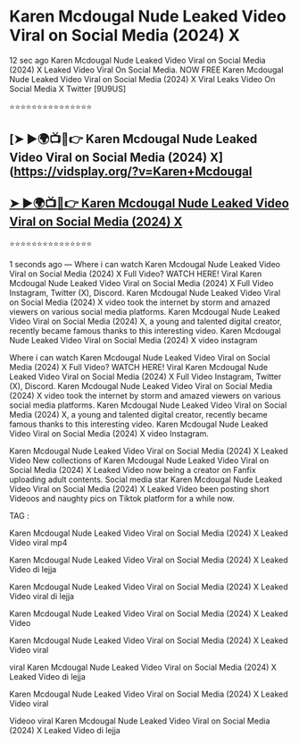 ﻿# Karen Mcdougal Nude Leaked Video Viral on Social Media (2024) X



12 sec ago Karen Mcdougal Nude Leaked Video Viral on Social Media (2024) X Leaked Video Viral On Social Media. NOW FREE Karen Mcdougal Nude Leaked Video Viral on Social Media (2024) X Viral Leaks Video On Social Media X Twitter [9U9US]

⭐⭐⭐⭐⭐⭐⭐⭐⭐⭐⭐⭐⭐⭐⭐

## [➤ ►🌍📺📱👉 Karen Mcdougal Nude Leaked Video Viral on Social Media (2024) X](https://vidsplay.org/?v=Karen+Mcdougal

## [➤ ►🌍📺📱👉 Karen Mcdougal Nude Leaked Video Viral on Social Media (2024) X](https://vidsplay.org/?v=Karen+Mcdougal)


⭐⭐⭐⭐⭐⭐⭐⭐⭐⭐⭐⭐⭐⭐⭐



1 seconds ago — Where i can watch Karen Mcdougal Nude Leaked Video Viral on Social Media (2024) X Full Video? WATCH HERE! Viral Karen Mcdougal Nude Leaked Video Viral on Social Media (2024) X Full Video Instagram, Twitter (X), Discord. Karen Mcdougal Nude Leaked Video Viral on Social Media (2024) X video took the internet by storm and amazed viewers on various social media platforms. Karen Mcdougal Nude Leaked Video Viral on Social Media (2024) X, a young and talented digital creator, recently became famous thanks to this interesting video. Karen Mcdougal Nude Leaked Video Viral on Social Media (2024) X video instagram

Where i can watch Karen Mcdougal Nude Leaked Video Viral on Social Media (2024) X Full Video? WATCH HERE! Viral Karen Mcdougal Nude Leaked Video Viral on Social Media (2024) X Full Video Instagram, Twitter (X), Discord. Karen Mcdougal Nude Leaked Video Viral on Social Media (2024) X video took the internet by storm and amazed viewers on various social media platforms. Karen Mcdougal Nude Leaked Video Viral on Social Media (2024) X, a young and talented digital creator, recently became famous thanks to this interesting video. Karen Mcdougal Nude Leaked Video Viral on Social Media (2024) X video Instagram.

Karen Mcdougal Nude Leaked Video Viral on Social Media (2024) X Leaked Video New collections of Karen Mcdougal Nude Leaked Video Viral on Social Media (2024) X Leaked Video now being a creator on Fanfix uploading adult contents. Social media star Karen Mcdougal Nude Leaked Video Viral on Social Media (2024) X Leaked Video been posting short Videoos and naughty pics on Tiktok platform for a while now.

TAG :

 

Karen Mcdougal Nude Leaked Video Viral on Social Media (2024) X Leaked Video viral mp4

 

Karen Mcdougal Nude Leaked Video Viral on Social Media (2024) X Leaked Video di lejja

 

Karen Mcdougal Nude Leaked Video Viral on Social Media (2024) X Leaked Video viral di lejja

 

Karen Mcdougal Nude Leaked Video Viral on Social Media (2024) X Leaked Video

 

Karen Mcdougal Nude Leaked Video Viral on Social Media (2024) X Leaked Video viral

 

viral Karen Mcdougal Nude Leaked Video Viral on Social Media (2024) X Leaked Video di lejja

 

Karen Mcdougal Nude Leaked Video Viral on Social Media (2024) X Leaked Video viral

 

Videoo viral Karen Mcdougal Nude Leaked Video Viral on Social Media (2024) X Leaked Video di lejja